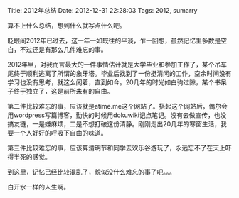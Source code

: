 Title: 2012年总结
Date: 2012-12-31 22:28:03
Tags: 2012, sumarry

算不上什么总结，想到什么就写点什么吧。

眨眼间2012年已过去，这一年一如既往的平淡，乍一回想，虽然记忆里多数是空白，不过还是有那么几件难忘的事。

2012年里，对我而言最大的一件事情估计就是大学毕业和参加工作了，某个吊车尾终于顺利逃离了所谓的象牙塔。毕业后找到了一份挺清闲的工作，空余时间没有学习也没有思考，就这么闲着，直到如今。20几年的时光如白驹过隙，某个书呆子终于独立了，这是前所未有的自由。

第二件比较难忘的事，应该就是atime.me这个网站了。搭起这个网站后，偶尔会用wordpress写篇博客，勤快的时候用dokuwiki记点笔记。没有去做宣传，也没搞友链，一是嫌麻烦，二是不想打破这份清静。刚刚走出20几年的寒窗生活，我要一个人好好的呼吸下自由的味道。

第三件比较难忘的事，应该算清明节和同学去欢乐谷游玩了，永远忘不了在天上吓得半死的感觉。

到这里，记忆已经比较混乱了，貌似没什么难忘的事了吧。。。

白开水一样的人生啊。
